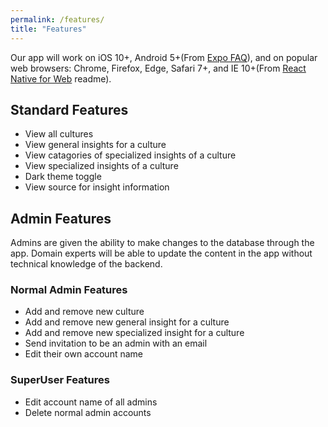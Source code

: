 ```yaml
---
permalink: /features/
title: "Features"
---
```


Our app will work on iOS 10+, Android 5+(From [Expo FAQ](https://docs.expo.io/introduction/faq/?redirected)), and on popular web browsers: Chrome, Firefox, Edge, Safari 7+, and IE 10+(From [React Native for Web](https://github.com/necolas/react-native-web) readme).
## Standard Features
- View all cultures
- View general insights for a culture
- View catagories of specialized insights of a culture
- View specialized insights of a culture
- Dark theme toggle
- View source for insight information

## Admin Features

Admins are given the ability to make changes to the database through the app. Domain experts will be able
to update the content in the app without technical knowledge of the backend.

### Normal Admin Features
- Add and remove new culture
- Add and remove new general insight for a culture
- Add and remove new specialized insight for a culture
- Send invitation to be an admin with an email
- Edit their own account name

### SuperUser Features
- Edit account name of all admins
- Delete normal admin accounts



